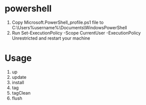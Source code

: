# powershell
1. Copy Microsoft.PowerShell_profile.ps1 file to C:\Users\%username%\Documents\WindowsPowerShell
2. Run Set-ExecutionPolicy -Scope CurrentUser -ExecutionPolicy Unrestricted and restart your machine

# Usage
1. up
2. update
3. install
4. tag
4. tagClean
5. flush

